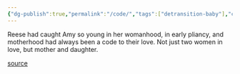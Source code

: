 ```yaml
---
{"dg-publish":true,"permalink":"/code/","tags":["detransition-baby"],"created":"","updated":""}
---
```


Reese had caught Amy so young in her womanhood, in early pliancy, and motherhood had always been a code to their love. Not just two women in love, but mother and daughter.

[source](https://www.goodreads.com/book/show/48890225-detransition-baby)
